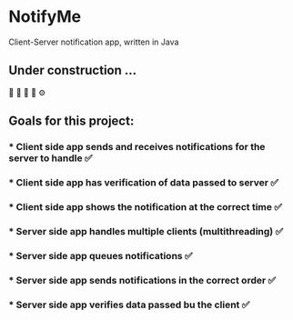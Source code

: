 # NotifyMe
Client-Server notification app, written in Java

## Under construction ...

 :hammer: :straight_ruler: :triangular_ruler: :wrench: :gear:
 
## Goals for this project:

### * Client side app sends and receives notifications for the server to handle :white_check_mark:
### * Client side app has verification of data passed to server :white_check_mark:
### * Client side app shows the notification at the correct time :white_check_mark:

### * Server side app handles multiple clients (multithreading) :white_check_mark:
### * Server side app queues notifications :white_check_mark:
### * Server side app sends notifications in the correct order :white_check_mark:
### * Server side app verifies data passed bu the client :white_check_mark:





